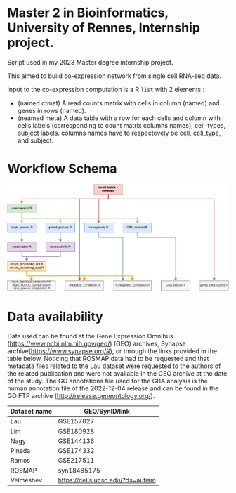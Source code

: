 # Master 2 in Bioinformatics, University of Rennes, Internship project.


Script used in my 2023 Master degree internship project.

This aimed to build co-expression network from single cell RNA-seq data.

Input to the co-expression computation is a R `list` with 2 elements :
 * (named ctmat) A read counts matrix with cells in column (named) and genes in rows (named).
 * (neamed meta) A data table with a row for each cells and column with : cells labels (corresponding to count matrix columns names), cell-types, subject labels. columns names have to respectevely be cell, cell_type, and subject.

# Workflow Schema

![Alt Text](workflow.png)

# Data availability

Data used can be found at the Gene Expression Omnibus (https://www.ncbi.nlm.nih.gov/geo/) (GEO) archives, Synapse archive(https://www.synapse.org/#), or through the links provided in the table below. Noticing that ROSMAP data had to be requested and that metadata files related to the Lau dataset were requested to the authors of the related publication and were not available in the GEO archive at the date of the study. The GO annotations file used for the GBA analysis is the human annotation file of the 2022-12-04 release and can be found in the GO FTP archive (http://release.geneontology.org/).

| Dataset name | GEO/SynID/link                    |
| ------------ | --------------------------------- |
| Lau          | GSE157827                         |
| Lim          | GSE180928                         |
| Nagy         | GSE144136                         |
| Pineda       | GSE174332                         |
| Ramos        | GSE217511                         |
| ROSMAP       | syn18485175                       |
| Velmeshev    | https://cells.ucsc.edu/?ds=autism |
